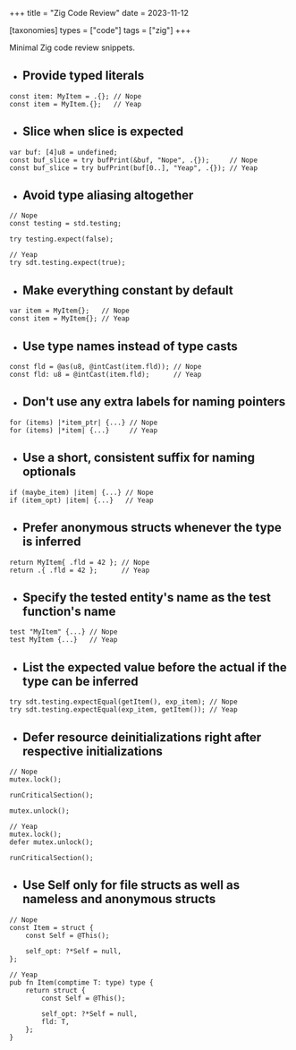 +++
title = "Zig Code Review"
date = 2023-11-12

[taxonomies]
types = ["code"]
tags = ["zig"]
+++

Minimal Zig code review snippets.

<!-- more -->

- ## Provide typed literals

```zig
const item: MyItem = .{}; // Nope
const item = MyItem.{};   // Yeap
```

- ## Slice when slice is expected

```zig
var buf: [4]u8 = undefined;
const buf_slice = try bufPrint(&buf, "Nope", .{});     // Nope
const buf_slice = try bufPrint(buf[0..], "Yeap", .{}); // Yeap
```

- ## Avoid type aliasing altogether

```zig
// Nope
const testing = std.testing;

try testing.expect(false);

// Yeap
try sdt.testing.expect(true);
```

- ## Make everything constant by default

```zig
var item = MyItem{};   // Nope
const item = MyItem{}; // Yeap
```

- ## Use type names instead of type casts

```zig
const fld = @as(u8, @intCast(item.fld)); // Nope
const fld: u8 = @intCast(item.fld);      // Yeap
```

- ## Don't use any extra labels for naming pointers

```zig
for (items) |*item_ptr| {...} // Nope
for (items) |*item| {...}     // Yeap
```

- ## Use a short, consistent suffix for naming optionals

```zig
if (maybe_item) |item| {...} // Nope
if (item_opt) |item| {...}   // Yeap
```

- ## Prefer anonymous structs whenever the type is inferred

```zig
return MyItem{ .fld = 42 }; // Nope
return .{ .fld = 42 };      // Yeap
```

- ## Specify the tested entity's name as the test function's name

```zig
test "MyItem" {...} // Nope
test MyItem {...}   // Yeap
```

- ## List the expected value before the actual if the type can be inferred

```zig
try sdt.testing.expectEqual(getItem(), exp_item); // Nope
try sdt.testing.expectEqual(exp_item, getItem()); // Yeap
```

- ## Defer resource deinitializations right after respective initializations

```zig
// Nope
mutex.lock();

runCriticalSection();

mutex.unlock();

// Yeap
mutex.lock();
defer mutex.unlock();

runCriticalSection();
```

- ## Use Self only for file structs as well as nameless and anonymous structs

```zig
// Nope
const Item = struct {
    const Self = @This();

    self_opt: ?*Self = null,
};

// Yeap
pub fn Item(comptime T: type) type {
    return struct {
        const Self = @This();

        self_opt: ?*Self = null,
        fld: T,
    };
}
```
